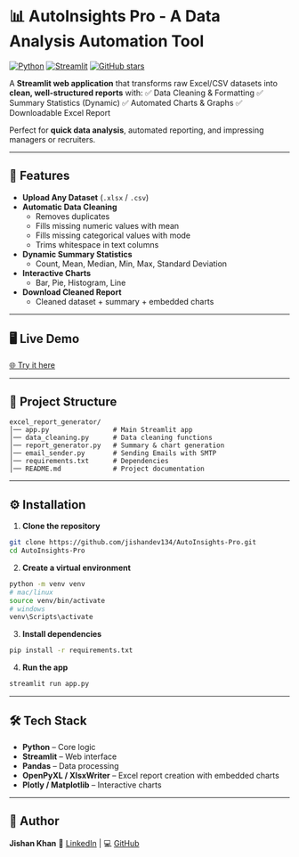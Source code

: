
# 📊 AutoInsights Pro - A Data Analysis Automation Tool

[![Python](https://img.shields.io/badge/Python-3.11-blue?logo=python&logoColor=white)](https://www.python.org/)
[![Streamlit](https://img.shields.io/badge/Streamlit-App-orange?logo=streamlit&logoColor=white)](https://streamlit.io/)
[![GitHub stars](https://img.shields.io/github/stars/jishandev134/AutoInsights-Pro?style=social)](https://github.com/jishandev134/AutoInsights-Pro/stargazers)

A **Streamlit web application** that transforms raw Excel/CSV datasets into **clean, well-structured reports** with:
✅ Data Cleaning & Formatting
✅ Summary Statistics (Dynamic)
✅ Automated Charts & Graphs
✅ Downloadable Excel Report

Perfect for **quick data analysis**, automated reporting, and impressing managers or recruiters.

---

## 🚀 Features
- **Upload Any Dataset** (`.xlsx` / `.csv`)
- **Automatic Data Cleaning**
  - Removes duplicates
  - Fills missing numeric values with mean
  - Fills missing categorical values with mode
  - Trims whitespace in text columns
- **Dynamic Summary Statistics**
  - Count, Mean, Median, Min, Max, Standard Deviation
- **Interactive Charts**
  - Bar, Pie, Histogram, Line
- **Download Cleaned Report**
  - Cleaned dataset + summary + embedded charts

---

## 🖥️ Live Demo
[🌐 Try it here](https://autoinsights.streamlit.app/)

---

## 📂 Project Structure
```
excel_report_generator/
│── app.py                # Main Streamlit app
│── data_cleaning.py      # Data cleaning functions
│── report_generator.py   # Summary & chart generation
│── email_sender.py       # Sending Emails with SMTP
│── requirements.txt      # Dependencies
│── README.md             # Project documentation
```

---

## ⚙️ Installation

1. **Clone the repository**
```bash
git clone https://github.com/jishandev134/AutoInsights-Pro.git
cd AutoInsights-Pro
```

2. **Create a virtual environment**
```bash
python -m venv venv
# mac/linux
source venv/bin/activate
# windows
venv\Scripts\activate
```

3. **Install dependencies**
```bash
pip install -r requirements.txt
```

4. **Run the app**
```bash
streamlit run app.py
```

---

## 🛠️ Tech Stack
- **Python** – Core logic
- **Streamlit** – Web interface
- **Pandas** – Data processing
- **OpenPyXL / XlsxWriter** – Excel report creation with embedded charts
- **Plotly / Matplotlib** – Interactive charts

---

## 👤 Author
**Jishan Khan**
💼 [LinkedIn](https://www.linkedin.com/in/jishan-khan-ba5880342) | 💻 [GitHub](https://github.com/jishandev134)

